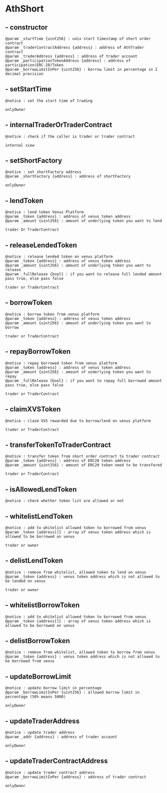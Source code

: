 # AthShort

## - constructor

```
@param _startTime {uint256} : unix start timestamp of short order contract
@param _traderContractAddress {address} : address of AthTrader contract
@param _traderAddress {address} : address of trader account
@param _participationTokenAddress {address} : address of participation(ERC-20)Token
@param _borrowLimitInPer {uint256} : borrow limit in percentage in 2 decimal precision
```

## - setStartTime

```
@notice : set the start time of trading

onlyOwner
```

## - internalTraderOrTraderContract

```
@notice : check if the caller is trader or trader contract

internal view
```

## - setShortFactory

```
@notice : set shortFactory address
@param _shortFactory {address} : address of shortFactory

onlyOwner
```

## - lendToken

```
@notice : lend token Venus Platform
@param _token {address} : address of venus token address
@param _amount {uint256} : amount of underlying token you want to lend

trader Or TraderContract
```

## - releaseLendedToken

```
@notice : release lended token on venus platform
@param _token {address} : address of venus token address
@param _amount {uint256} : amount of underlying token you want to release
@param _fullRelease {bool} : if you want to release full lended amount pass true, else pass false

trader or TraderContract
```

## - borrowToken

```
@notice : borrow token from venus platform
@param _token {address} : address of venus token address
@param _amount {uint256} : amount of underlying token you want to borrow

trader or TraderContract
```

## - repayBorrowToken

```
@notice : repay borrowed token from venus platform
@param _token {address} : address of venus token address
@param _amount {uint256} : amount of underlying token you want to repay
@param _fullRelease {bool} : if you want to repay full borrowed amount pass true, else pass false

trader or TraderContract
```

## - claimXVSToken

```
@notice : claim XVS rewarded due to borrow/lend on venus platform

trader or TraderContract
```

## - transferTokenToTraderContract

```
@notice : transfer token from short order contract to trader contract
@param _token {address} : address of ERC20 token address
@param _amount {uint256} : amount of ERC20 token need to be transfered

trader or TraderContract
```

## - isAllowedLendToken

```
@notice : check whether token list are allowed or not
```

## - whitelistLendToken

```
@notice : add to whitelist allowed token to borrowed from venus
@param _token {address[]} : array of venus token address which is allowed to be borrowed on venus

trader or owner
```

## - delistLendToken

```
@notice : remove from whitelist, allowed token to lend on venus
@param _token {address} : venus token address which is not allowed to be lended on venus

trader or owner
```

## - whitelistBorrowToken

```
@notice : add to whitelist allowed token to borrowed from venus
@param _token {address[]} : array of venus token address which is allowed to be borrowed on venus
```

## - delistBorrowToken

```
@notice : remove from whitelist, allowed token to borrow from venus
@param _token {address} : venus token address which is not allowed to be borrowed from venus
```

## - updateBorrowLimit

```
@notice : update borrow limit in percentage
@param _borrowLimitInPer {uint256} : allowed borrow limit in percentage (50% means 5000)

onlyOwner
```

## - updateTraderAddress

```
@notice : update trader address
@param _addr {address} : address of trader account

onlyOwner
```

## - updateTraderContractAddress

```
@notice : update trader contract address
@param _borrowLimitInPer {address} : address of trader contract

onlyOwner
```
